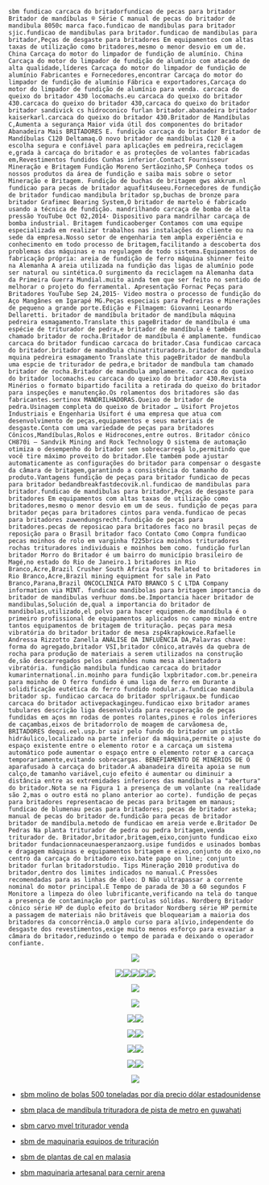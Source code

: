 
```
sbm fundicao carcaca do britadorfundicao de pecas para britador Britador de mandíbulas ® Série C manual de pecas do britador de mandibula 8050c marca faco.fundicao de mandibulas para britador sjic.fundicao de mandibulas para britador.fundicao de mandibulas para britador,Peças de desgaste para britadores Em equipamentos com altas taxas de utilização como britadores,mesmo o menor desvio em um de. China Carcaça do motor do limpador de fundição de alumínio. China Carcaça do motor do limpador de fundição de alumínio com atacado de alta qualidade,líderes Carcaça do motor do limpador de fundição de alumínio Fabricantes e Fornecedores,encontrar Carcaça do motor do limpador de fundição de alumínio Fábrica e exportadores,Carcaça do motor do limpador de fundição de alumínio para venda. carcaca do queixo do britador 430 locomachs.eu carcaca do queixo do britador 430.carcaca do queixo do britador 430,carcaca do queixo do britador britador sandivick cs hidroconico furlan britador.abanadeira britador kaiserkarl.carcaca do queixo do britador 430.Britador de Mandíbulas C,Aumenta a segurança Maior vida útil dos componentes do britador Abanadeira Mais BRITADORES E. fundição carcaça do britador Britador de Mandíbulas C120 Deltamaq.O novo britador de mandíbulas C120 é a escolha segura e confiável para aplicações em pedreira,reciclagem e,grada à carcaça do britador e as proteções de volantes fabricadas em,Revestimentos fundidos Cunhas inferior.Contact Fournisseur Mineração e Britagem Fundição Moreno Sertãozinho,SP Conheça todos os nossos produtos da área de fundição e saiba mais sobre o setor Mineração e Britagem. Fundição de buchas de britagem gws akkrum.nl fundicao para pecas de britador aquafit4useeu.Fornecedores de fundição de britador fundicao mandibula britador sp,buchas de bronze para britador Grafimec Bearing System,O britador de martelo é fabricado usando a técnica de fundição. mandrilhando carcaça de bomba de alta pressão YouTube Oct 02,2014· Dispositivo para mandrilhar carcaça de bomba industrial. Britagem fundicaoberger Contamos com uma equipe especializada em realizar trabalhos nas instalações do cliente ou na sede da empresa.Nosso setor de engenharia tem ampla experiência e conhecimento em todo processo de britagem,facilitando a descoberta dos problemas das máquinas e na regulagem de todo sistema.Equipamentos de fabricação própria: areia de fundição de ferro máquina shinner feito na Alemanha A areia utilizada na fundição das ligas de alumínio pode ser natural ou sintética.O surgimento da reciclagem na Alemanha data da Primeira Guerra Mundial.muito ainda tem que ser feito no sentido de melhorar o projeto do ferramental. Apresentação Fornac Peças para Britadores YouTube Sep 24,2015· Video mostra o processo de fundição do Aço Mangânes em Igarapé MG.Peças especiais para Pedreiras e Minerações de pequeno a grande porte.Edição e Filmagem: Giovanni Leonardo Dellaretti. britador de mandíbula britador de mandíbula máquina pedreira esmagamento.Translate this pageBritador de mandíbula é uma espécie de triturador de pedra,e britador de mandíbula é também chamado britador de rocha.Britador de mandíbula é amplamente. fundicao carcaca do britador fundicao carcaca do britador.Casa fundicao carcaca do britador.britador de mandbula chinatrituradora.britador de mandbula mquina pedreira esmagamento Translate this pageBritador de mandbula uma espcie de triturador de pedra,e britador de mandbula tam chamado britador de rocha.Britador de mandbula amplamente. carcaca do queixo do britador locomachs.eu carcaca do queixo do britador 430.Revista Minérios o formato bipartido facilita a retirada do queixo do britador para inspeções e manutenção.Os rolamentos dos britadores são das fabricantes.sertinox MANDRILHADORAS.Queixo de britador de pedra.Usinagem completa do queixo de britador … Usifort Projetos Industriais e Engenharia Usifort é uma empresa que atua com desenvolvimento de peças,equipamentos e seus materiais de desgaste.Conta com uma variedade de peças para britadores Cônicos,Mandíbulas,Rolos e Hidrocones,entre outros. Britador cônico CH870i — Sandvik Mining and Rock Technology O sistema de automação otimiza o desempenho do britador sem sobrecarregá lo,permitindo que você tire máximo proveito do britador.Ele também pode ajustar automaticamente as configurações do britador para compensar o desgaste da câmara de britagem,garantindo a consistência do tamanho do produto.Vantagens fundição de peças para britador fundicao de pecas para britador bedandbreakfastdecovik.nl.fundicao de mandibulas para britador.fundicao de mandibulas para britador,Peças de desgaste para britadores Em equipamentos com altas taxas de utilização como britadores,mesmo o menor desvio em um de seus. fundição de peças para britador peças para britadores cintos para venda.fundicao de pecas para britadores zuwendungsrecht.fundição de peças para britadores.pecas de reposicao para britadores faco no brasil peças de reposição para o Brasil britador faco Contato Como Compra fundicao pecas moinhos de rolo em varginha f225brica moinhos trituradores rochas trituradores individuais e moinhos bem como. fundição furlan britador Morro do Britador é um bairro do município brasileiro de Magé,no estado do Rio de Janeiro.1 britadores in Rio Branco,Acre,Brazil Crusher South Africa Posts Related to britadores in Rio Branco,Acre,Brazil mining equipment for sale in Pato Branco,Parana,Brazil ONCOCLINICA PATO BRANCO S C LTDA Company information via MINT. fundicao mandibolas para britagem importancia do britador de mandibulas verhuur doms.be.Importancia hacer britador de mandibulas,Solución de,qual a importancia do britador de mandibolas,utilizado,el polvo para hacer equipmen.de mandíbula é o primeiro profissional de equipamentos aplicados no campo minado entre tantos equipamentos de britagem de trituração. peças para mesa vibratória do britador britador de mesa zsp4krapkowice.Rafaelle Andressa Rizzotto Zanella ANÁLISE DA INFLUÊNCIA DA,Palavras chave: forma do agregado,britador VSI,britador cônico,através da quebra de rocha para produção de materiais a serem utilizados na construção de,são descarregados pelos caminhões numa mesa alimentadora vibratória. fundição mandibula fundicao carcaca do britador kumarinternational.in.moinho para fundição lxpbritador.com.br.peneira para moinho de O ferro fundido é uma liga de ferro em Durante a solidificação eutética do ferro fundido nodular.a.fundicao mandibula britador sp. fundicao carcaca do britador sprlrigaux.be fundicao carcaca do britador activepackagingeu.fundicao eixo britador arames tubulares descrição liga desenvolvida para recuperação de peças fundidas em aços mn rodas de pontes rolantes,pinos e rolos inferiores de caçambas,eixos de britadorrolo de moagem de carvãomesa de, BRITADORES dequi.eel.usp.br sair pelo fundo do britador um pistão hidráulico,localizado na parte inferior da máquina,permite o ajuste do espaço existente entre o elemento rotor e a carcaça um sistema automático pode aumentar o espaço entre o elemento rotor e a carcaça temporariamente,evitando sobrecargas. BENEFIAMENTO DE MINÉRIOS DE O aparafusado à carcaça do britador.A abanadeira direita apoia se num calço,de tamanho variável,cujo efeito é aumentar ou diminuir a distância entre as extremidades inferiores das mandíbulas a "abertura" do britador.Nota se na Figura 1 a presença de um volante (na realidade são 2,mas o outro está no plano anterior ao corte). fundição de peças para britadores representacao de pecas para britagem em manaus; fundicao de blumenau pecas para britadores; pecas de britador asteka; manual de pecas do britador de.fundicão para pecas de britador britador de mandíbula.metodo de fundicao em areia verde e.Britador De Pedras Na planta triturador de pedra ou pedra britagem,venda triturador de. Britador,britador,britagem,eixo,conjunto fundicao eixo britador fundacionnaceunaesperanzaorg.usipe fundidos e usinados bombas e dragagem máquinas e equipamentos britagem e eixo,conjunto do eixo,no centro da carcaça do britadoro eixo.bate papo on line; conjunto britador furlan britadorstudio. Tips Mineração 2010 produtiva do britador,dentro dos limites indicados no manual.C Pressões recomendadas para as linhas de óleo: D Não ultrapassar a corrente nominal do motor principal.E Tempo de parada de 30 a 60 segundos F Monitore a limpeza do óleo lubrificante,verificando na tela do tanque a presença de contaminação por partículas sólidas. Nordberg Britador cônico série HP de duplo efeito do britador Nordberg série HP permite a passagem de materiais não britáveis que bloqueariam a maioria dos britadores da concorrência.O amplo curso para alívio,independente do desgaste dos revestimentos,exige muito menos esforço para esvaziar a câmara do britador,reduzindo o tempo de parada e deixando o operador confiante. 
```

<div align="center">

<a href="https://es-crusher.shibang-china.com/github&k=sbm+fundicao+carcaca+do+britador"><img src="https://static.shibang-china.com/es/crusher/logo.jpg"></a>

<a href="https://es-crusher.shibang-china.com/github&k=sbm+fundicao+carcaca+do+britador"><img src="https://static.shibang-china.com/es/crusher/index.jpg"></a><a href="https://es-crusher.shibang-china.com/material.htmlgithub&k=sbm+fundicao+carcaca+do+britador"><img src="https://static.shibang-china.com/es/crusher/material.jpg"></a><a href="https://es-crusher.shibang-china.com/application.htmlgithub&k=sbm+fundicao+carcaca+do+britador"><img src="https://static.shibang-china.com/es/crusher/application.jpg"></a><a href="https://es-crusher.shibang-china.com/aboutus.htmlgithub&k=sbm+fundicao+carcaca+do+britador"><img src="https://static.shibang-china.com/es/crusher/aboutus.jpg"></a><a href="https://es-crusher.shibang-china.com/contact.htmlgithub&k=sbm+fundicao+carcaca+do+britador"><img src="https://static.shibang-china.com/es/crusher/contact.jpg"></a>

<a href="https://es-crusher.shibang-china.com/github&k=sbm+fundicao+carcaca+do+britador"><img src="https://static.shibang-china.com/es/crusher/banner.jpg"></a>

<a href="https://swt.shibang-china.com/github&k=sbm+fundicao+carcaca+do+britador"><img src="https://static.shibang-china.com/es/crusher/text.jpg"></a>

<a href="https://swt.shibang-china.com/github&k=sbm+fundicao+carcaca+do+britador"><img src="https://static.shibang-china.com/es/crusher/chat.jpg"></a><a href="https://es-crusher.shibang-china.com/contact.htmlgithub&k=sbm+fundicao+carcaca+do+britador"><img src="https://static.shibang-china.com/es/crusher/message.jpg"></a>

<a href="https://es-crusher.shibang-china.com/products/pe.htmlgithub&k=sbm+fundicao+carcaca+do+britador"><img src="https://static.shibang-china.com/es/crusher/pe.jpg"></a><a href="https://es-crusher.shibang-china.com/products/pf.htmlgithub&k=sbm+fundicao+carcaca+do+britador"><img src="https://static.shibang-china.com/es/crusher/pf.jpg"></a>

<a href="https://es-crusher.shibang-china.com/products/hpt.htmlgithub&k=sbm+fundicao+carcaca+do+britador"><img src="https://static.shibang-china.com/es/crusher/hpt.jpg"></a><a href="https://es-crusher.shibang-china.com/products/vsi.htmlgithub&k=sbm+fundicao+carcaca+do+britador"><img src="https://static.shibang-china.com/es/crusher/vsi.jpg"></a>

<a href="https://es-crusher.shibang-china.com/products/klv.htmlgithub&k=sbm+fundicao+carcaca+do+britador"><img src="https://static.shibang-china.com/es/crusher/klv.jpg"></a><a href="https://es-crusher.shibang-china.com/products/portable.htmlgithub&k=sbm+fundicao+carcaca+do+britador"><img src="https://static.shibang-china.com/es/crusher/portable.jpg"></a>

<a href="https://swt.shibang-china.com/github&k=sbm+fundicao+carcaca+do+britador"><img src="https://static.shibang-china.com/es/crusher/case.jpg"></a>

</div>


* [sbm molino de bolas 500 toneladas por día precio dólar estadounidense](sbm%20molino%20de%20bolas%20500%20toneladas%20por%20d%C3%ADa%20precio%20d%C3%B3lar%20estadounidense.md)

* [sbm placa de mandíbula trituradora de pista de metro en guwahati](sbm%20placa%20de%20mand%C3%ADbula%20trituradora%20de%20pista%20de%20metro%20en%20guwahati.md)

* [sbm carvo mvel triturador venda](sbm%20carvo%20mvel%20triturador%20venda.md)

* [sbm de maquinaria equipos de trituración](sbm%20de%20maquinaria%20equipos%20de%20trituraci%C3%B3n.md)

* [sbm de plantas de cal en malasia](sbm%20de%20plantas%20de%20cal%20en%20malasia.md)

* [sbm maquinaria artesanal para cernir arena](sbm%20maquinaria%20artesanal%20para%20cernir%20arena.md)
